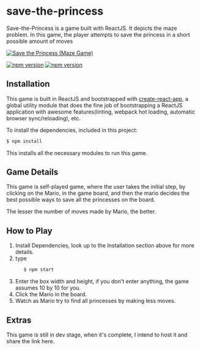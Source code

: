 # save-the-princess
Save-the-Princess is a game built with ReactJS. It depicts the maze problem. In this game, the player attempts to save the princess in a short possible amount of moves

[![Save the Princess (Maze Game)](https://i.imgur.com/SL4Oz67.png)](https://github.com/emrys8/save-the-princess)

[![npm version](https://badge.fury.io/js/npm.svg)](https://badge.fury.io/js/npm)
[![npm version](https://badge.fury.io/js/react.svg)](https://badge.fury.io/js/react)

## Installation
This game is built in ReactJS and bootstrapped with [create-react-app](https://www.npmjs.com/package/create-react-app), a global utility module that does the fine job of bootstrapping a ReactJS application with awesome features(linting, webpack hot loading, automatic browser sync/reloading), etc.

To install the dependencies, included in this project:
```bash
$ npm install
```

This installs all the necessary modules to run this game.

## Game Details
This game is self-played game, where the user takes the initial step, by clicking on the Mario, in the game board, and then the mario decides the best possible ways to save all the princesses on the board.

The lesser the number of moves made by Mario, the better.

## How to Play
1. Install Dependencies, look up to the Installation section above for more details.
2. type 
    ```bash 
       $ npm start
    ```
3. Enter the box width and height, if you don't enter anything, the game assumes 10 by 10 for you.
4. Click the Mario in the board.
5. Watch as Mario try to find all princesses by making less moves.


## Extras
This game is still in dev stage, when it's complete, I intend to host it and share the link here.